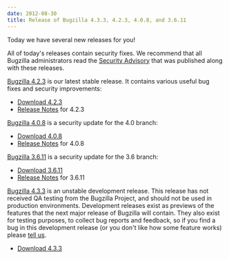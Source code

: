 ```yaml
---
date: 2012-08-30
title: Release of Bugzilla 4.3.3, 4.2.3, 4.0.8, and 3.6.11
---
```


Today we have several new releases for you!

All of today's releases contain security fixes. We recommend that all Bugzilla administrators read the [Security Advisory](../security/3.6.10/) that was published along with these releases.

[Bugzilla 4.2.3](../releases/4.2.3/) is our latest stable release. It contains various useful bug fixes and security improvements:

*   [Download 4.2.3](../download/#v42)
*   [Release Notes](../releases/4.2.3/release-notes.html) for 4.2.3

[Bugzilla 4.0.8](../releases/4.0.8/) is a security update for the 4.0 branch:

*   [Download 4.0.8](../download/#v40)
*   [Release Notes](../releases/4.0.8/release-notes.html) for 4.0.8

[Bugzilla 3.6.11](../releases/3.6.11/) is a security update for the 3.6 branch:

*   [Download 3.6.11](../download/#v36)
*   [Release Notes](../releases/3.6.11/release-notes.html) for 3.6.11

[Bugzilla 4.3.3](../releases/4.4/) is an unstable development release. This release has not received QA testing from the Bugzilla Project, and should not be used in production environments. Development releases exist as previews of the features that the next major release of Bugzilla will contain. They also exist for testing purposes, to collect bug reports and feedback, so if you find a bug in this development release (or you don't like how some feature works) please [tell us](../developers/reporting_bugs.html).

*   [Download 4.3.3](../download/#v44)

